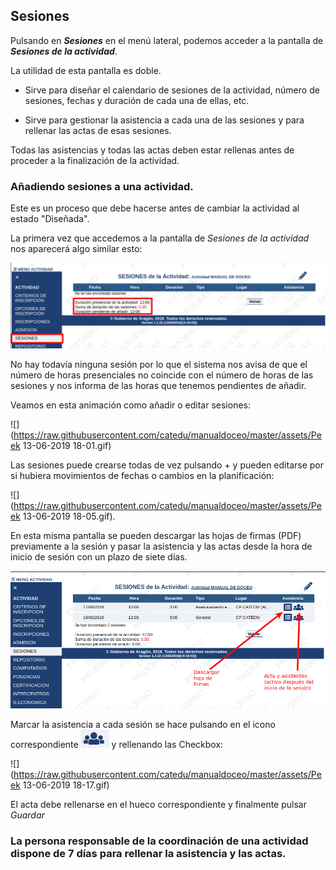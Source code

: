## Sesiones

Pulsando en _**Sesiones**_ en el menú lateral, podemos acceder a la pantalla de **_Sesiones de la actividad_**.

La utilidad de esta pantalla es doble.

* Sirve para diseñar el calendario de sesiones de la actividad, número de sesiones, fechas y duración de cada una de ellas, etc.

* Sirve para gestionar la asistencia a cada una de las sesiones y para rellenar las actas de esas sesiones.

Todas las asistencias y todas las actas deben estar rellenas antes de proceder a la finalización de la actividad.

### Añadiendo sesiones a una actividad.

Este es un proceso que debe hacerse antes de cambiar la actividad al estado "Diseñada".

La primera vez que accedemos a la pantalla de _Sesiones de la actividad_ nos aparecerá algo similar esto:

![](https://raw.githubusercontent.com/catedu/manualdoceo/master/assets/Seleccion_731.png)

No hay todavía ninguna sesión por lo que el sistema nos avisa de que el número de horas presenciales no coincide con el número de horas de las sesiones y nos informa de las horas que tenemos pendientes de añadir.

Veamos en esta animación como añadir o editar sesiones:

![](https://raw.githubusercontent.com/catedu/manualdoceo/master/assets/Peek 13-06-2019 18-01.gif)

Las sesiones puede crearse todas de vez pulsando + y pueden editarse por si hubiera movimientos de fechas o cambios en la planificación:

![](https://raw.githubusercontent.com/catedu/manualdoceo/master/assets/Peek 13-06-2019 18-05.gif).

En esta misma pantalla se pueden descargar las hojas de firmas (PDF) previamente a la sesión y pasar la asistencia y las actas desde la hora de inicio de sesión con un plazo de siete días.

![](https://raw.githubusercontent.com/catedu/manualdoceo/master/assets/Seleccion_732.png)

Marcar la asistencia a cada sesión se hace pulsando en el icono correspondiente ![](https://raw.githubusercontent.com/catedu/manualdoceo/master/assets/Seleccion_791.png) y rellenando las Checkbox:

![](https://raw.githubusercontent.com/catedu/manualdoceo/master/assets/Peek 13-06-2019 18-17.gif)

El acta debe rellenarse en el hueco correspondiente y finalmente pulsar _Guardar_

### La persona responsable de la coordinación de una actividad dispone de 7 días para rellenar la asistencia y las actas.
